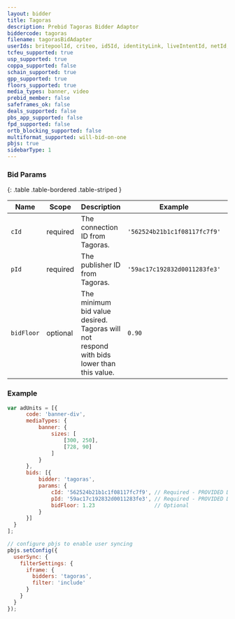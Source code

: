 ```yaml
---
layout: bidder
title: Tagoras
description: Prebid Tagoras Bidder Adaptor
biddercode: tagoras
filename: tagorasBidAdapter
userIds: britepoolId, criteo, id5Id, identityLink, liveIntentId, netId, parrableId, pubCommonId, unifiedId
tcfeu_supported: true
usp_supported: true
coppa_supported: false
schain_supported: true
gpp_supported: true
floors_supported: true
media_types: banner, video
prebid_member: false
safeframes_ok: false
deals_supported: false
pbs_app_supported: false
fpd_supported: false
ortb_blocking_supported: false
multiformat_supported: will-bid-on-one
pbjs: true
sidebarType: 1
---
```


### Bid Params

{: .table .table-bordered .table-striped }

| Name       | Scope    | Description                                                                               | Example                      | Type     |
|------------|----------|-------------------------------------------------------------------------------------------|------------------------------|----------|
| `cId`      | required | The connection ID from Tagoras.                                                          | `'562524b21b1c1f08117fc7f9'` | `string` |
| `pId`      | required | The publisher ID from Tagoras.                                                           | `'59ac17c192832d0011283fe3'` | `string` |
| `bidFloor` | optional | The minimum bid value desired. Tagoras will not respond with bids lower than this value. | `0.90`                       | `float`  |

### Example

  ```javascript
var adUnits = [{
        code: 'banner-div',
        mediaTypes: {
            banner: {
                sizes: [
                    [300, 250],
                    [728, 90]
                ]
            }
        },
        bids: [{
            bidder: 'tagoras',
            params: {
                cId: '562524b21b1c1f08117fc7f9', // Required - PROVIDED DURING SETUP...
                pId: '59ac17c192832d0011283fe3', // Required - PROVIDED DURING SETUP...
                bidFloor: 1.23                   // Optional
            }
        }]
    }
];

// configure pbjs to enable user syncing
pbjs.setConfig({
    userSync: {
      filterSettings: {
        iframe: {
          bidders: 'tagoras',
          filter: 'include'
        }
      }
    }
});
```
